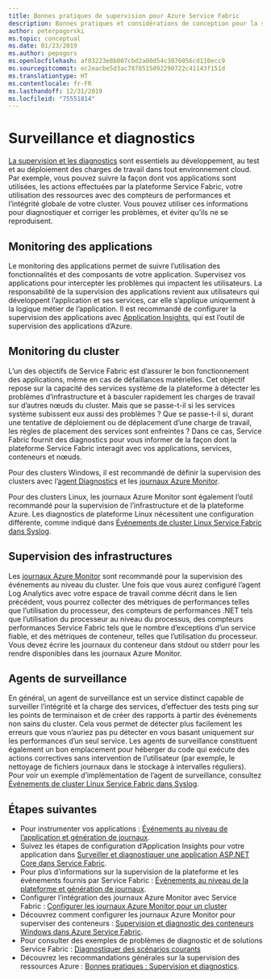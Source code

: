 ```yaml
---
title: Bonnes pratiques de supervision pour Azure Service Fabric
description: Bonnes pratiques et considérations de conception pour la surveillance des clusters et des applications à l’aide d’Azure Service Fabric.
author: peterpogorski
ms.topic: conceptual
ms.date: 01/23/2019
ms.author: pepogors
ms.openlocfilehash: af03223e8b007cbd2a00d54c3076056cd110ecc9
ms.sourcegitcommit: ec2eacbe5d3ac7878515092290722c41143f151d
ms.translationtype: HT
ms.contentlocale: fr-FR
ms.lasthandoff: 12/31/2019
ms.locfileid: "75551814"
---
```

# <a name="monitoring-and-diagnostics"></a>Surveillance et diagnostics

[La supervision et les diagnostics](https://docs.microsoft.com/azure/service-fabric/service-fabric-diagnostics-overview) sont essentiels au développement, au test et au déploiement des charges de travail dans tout environnement cloud. Par exemple, vous pouvez suivre la façon dont vos applications sont utilisées, les actions effectuées par la plateforme Service Fabric, votre utilisation des ressources avec des compteurs de performances et l’intégrité globale de votre cluster. Vous pouvez utiliser ces informations pour diagnostiquer et corriger les problèmes, et éviter qu’ils ne se reproduisent.

## <a name="application-monitoring"></a>Monitoring des applications

Le monitoring des applications permet de suivre l’utilisation des fonctionnalités et des composants de votre application. Supervisez vos applications pour intercepter les problèmes qui impactent les utilisateurs. La responsabilité de la supervision des applications revient aux utilisateurs qui développent l’application et ses services, car elle s’applique uniquement à la logique métier de l’application. Il est recommandé de configurer la supervision des applications avec [Application Insights](https://docs.microsoft.com/azure/service-fabric/service-fabric-tutorial-monitoring-aspnet), qui est l’outil de supervision des applications d’Azure.

## <a name="cluster-monitoring"></a>Monitoring du cluster

L’un des objectifs de Service Fabric est d’assurer le bon fonctionnement des applications, même en cas de défaillances matérielles. Cet objectif repose sur la capacité des services système de la plateforme à détecter les problèmes d’infrastructure et à basculer rapidement les charges de travail sur d’autres nœuds du cluster. Mais que se passe-t-il si les services système subissent eux aussi des problèmes ? Que se passe-t-il si, durant une tentative de déploiement ou de déplacement d’une charge de travail, les règles de placement des services sont enfreintes ? Dans ce cas, Service Fabric fournit des diagnostics pour vous informer de la façon dont la plateforme Service Fabric interagit avec vos applications, services, conteneurs et nœuds.

Pour des clusters Windows, il est recommandé de définir la supervision des clusters avec l’[agent Diagnostics](https://docs.microsoft.com/azure/service-fabric/service-fabric-diagnostics-event-aggregation-wad) et les [journaux Azure Monitor](https://docs.microsoft.com/azure/service-fabric/service-fabric-diagnostics-oms-setup).

Pour des clusters Linux, les journaux Azure Monitor sont également l’outil recommandé pour la supervision de l’infrastructure et de la plateforme Azure. Les diagnostics de plateforme Linux nécessitent une configuration différente, comme indiqué dans [Événements de cluster Linux Service Fabric dans Syslog](https://docs.microsoft.com/azure/service-fabric/service-fabric-diagnostics-oms-syslog).

## <a name="infrastructure-monitoring"></a>Supervision des infrastructures

Les [journaux Azure Monitor](https://docs.microsoft.com/azure/service-fabric/service-fabric-diagnostics-oms-agent) sont recommandé pour la supervision des événements au niveau du cluster. Une fois que vous aurez configuré l’agent Log Analytics avec votre espace de travail comme décrit dans le lien précédent, vous pourrez collecter des métriques de performances telles que l’utilisation du processeur, des compteurs de performances .NET tels que l’utilisation du processeur au niveau du processus, des compteurs performances Service Fabric tels que le nombre d’exceptions d’un service fiable, et des métriques de conteneur, telles que l’utilisation du processeur.  Vous devez écrire les journaux du conteneur dans stdout ou stderr pour les rendre disponibles dans les journaux Azure Monitor.

## <a name="watchdogs"></a>Agents de surveillance

En général, un agent de surveillance est un service distinct capable de surveiller l’intégrité et la charge des services, d’effectuer des tests ping sur les points de terminaison et de créer des rapports à partir des événements non sains du cluster. Cela vous permet de détecter plus facilement les erreurs que vous n’auriez pas pu détecter en vous basant uniquement sur les performances d’un seul service. Les agents de surveillance constituent également un bon emplacement pour héberger du code qui exécute des actions correctives sans intervention de l’utilisateur (par exemple, le nettoyage de fichiers journaux dans le stockage à intervalles réguliers). Pour voir un exemple d’implémentation de l’agent de surveillance, consultez [Événements de cluster Linux Service Fabric dans Syslog](https://github.com/Azure-Samples/service-fabric-watchdog-service).

## <a name="next-steps"></a>Étapes suivantes

* Pour instrumenter vos applications : [Événements au niveau de l’application et génération de journaux](service-fabric-diagnostics-event-generation-app.md).
* Suivez les étapes de configuration d’Application Insights pour votre application dans [Surveiller et diagnostiquer une application ASP.NET Core dans Service Fabric](service-fabric-tutorial-monitoring-aspnet.md).
* Pour plus d’informations sur la supervision de la plateforme et les événements fournis par Service Fabric : [Événements au niveau de la plateforme et génération de journaux](service-fabric-diagnostics-event-generation-infra.md).
* Configurer l’intégration des journaux Azure Monitor avec Service Fabric : [Configurer les journaux Azure Monitor pour un cluster](service-fabric-diagnostics-oms-setup.md)
* Découvrez comment configurer les journaux Azure Monitor pour superviser des conteneurs : [Supervision et diagnostic des conteneurs Windows dans Azure Service Fabric](service-fabric-tutorial-monitoring-wincontainers.md).
* Pour consulter des exemples de problèmes de diagnostic et de solutions Service Fabric : [Diagnostiquer des scénarios courants](service-fabric-diagnostics-common-scenarios.md)
* Découvrez les recommandations générales sur la supervision des ressources Azure : [Bonnes pratiques : Supervision et diagnostics](https://docs.microsoft.com/azure/architecture/best-practices/monitoring).